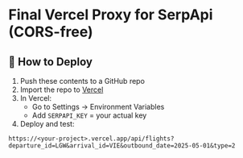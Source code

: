 # Final Vercel Proxy for SerpApi (CORS-free)

## 🚀 How to Deploy

1. Push these contents to a GitHub repo
2. Import the repo to [Vercel](https://vercel.com/import)
3. In Vercel:
   - Go to Settings → Environment Variables
   - Add `SERPAPI_KEY` = your actual key
4. Deploy and test:

```
https://<your-project>.vercel.app/api/flights?departure_id=LGW&arrival_id=VIE&outbound_date=2025-05-01&type=2
```

